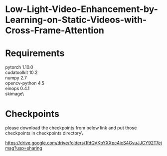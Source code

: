 # Low-Light-Video-Enhancement-by-Learning-on-Static-Videos-with-Cross-Frame-Attention


# Requirements

pytorch 1.10.0\
cudatoolkit 10.2\
numpy 2.7\
opencv-python 4.5\
einops 0.4.1\
skimage\


# Checkpoints
please download the checkpoints from below link and put those checkpoints in checkpoints directory\

https://drive.google.com/drive/folders/1fdQVKbYXXpc4icS4GvuJJCY92T7ejmag?usp=sharing


